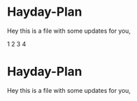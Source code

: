 # Hayday-Plan

Hey this is a file with some updates for you,



1
2
3
4
# Hayday-Plan
Hey this is a file with some updates for you,
